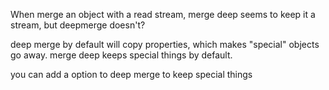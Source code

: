 When merge an object with a read stream, merge deep seems to keep it a stream,  but deepmerge doesn't?

deep merge by default will copy properties, which makes "special" objects go away.  merge deep keeps special things by default.

you can add a option to deep merge to keep special things
